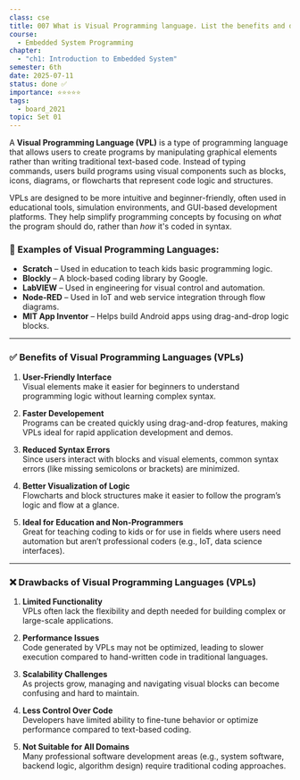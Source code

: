 ```yaml
---
class: cse
title: 007 What is Visual Programming language. List the benefits and drawbacks of visual programming language against traditional programming language
course:
  - Embedded System Programming
chapter:
  - "ch1: Introduction to Embedded System"
semester: 6th
date: 2025-07-11
status: done ✅
importance: ⭐⭐⭐⭐⭐
tags:
  - board_2021
topic: Set 01
---
```

A **Visual Programming Language (VPL)** is a type of programming language that allows users to create programs by manipulating graphical elements rather than writing traditional text-based code. Instead of typing commands, users build programs using visual components such as blocks, icons, diagrams, or flowcharts that represent code logic and structures.

VPLs are designed to be more intuitive and beginner-friendly, often used in educational tools, simulation environments, and GUI-based development platforms. They help simplify programming concepts by focusing on _what_ the program should do, rather than _how_ it's coded in syntax.

### 📌 Examples of Visual Programming Languages:

- **Scratch** – Used in education to teach kids basic programming logic.    
- **Blockly** – A block-based coding library by Google.    
- **LabVIEW** – Used in engineering for visual control and automation.    
- **Node-RED** – Used in IoT and web service integration through flow diagrams.    
- **MIT App Inventor** – Helps build Android apps using drag-and-drop logic blocks.

---

### ✅ Benefits of Visual Programming Languages (VPLs)

1. **User-Friendly Interface**  
    Visual elements make it easier for beginners to understand programming logic without learning complex syntax.
    
2. **Faster Developement**  
    Programs can be created quickly using drag-and-drop features, making VPLs ideal for rapid application development and demos.
    
3. **Reduced Syntax Errors**  
    Since users interact with blocks and visual elements, common syntax errors (like missing semicolons or brackets) are minimized.
    
4. **Better Visualization of Logic**  
    Flowcharts and block structures make it easier to follow the program’s logic and flow at a glance.
    
5. **Ideal for Education and Non-Programmers**  
    Great for teaching coding to kids or for use in fields where users need automation but aren’t professional coders (e.g., IoT, data science interfaces).
    

---

### ❌ Drawbacks of Visual Programming Languages (VPLs)

1. **Limited Functionality**  
    VPLs often lack the flexibility and depth needed for building complex or large-scale applications.
    
2. **Performance Issues**  
    Code generated by VPLs may not be optimized, leading to slower execution compared to hand-written code in traditional languages.
    
3. **Scalability Challenges**  
    As projects grow, managing and navigating visual blocks can become confusing and hard to maintain.
    
4. **Less Control Over Code**  
    Developers have limited ability to fine-tune behavior or optimize performance compared to text-based coding.
    
5. **Not Suitable for All Domains**  
    Many professional software development areas (e.g., system software, backend logic, algorithm design) require traditional coding approaches.